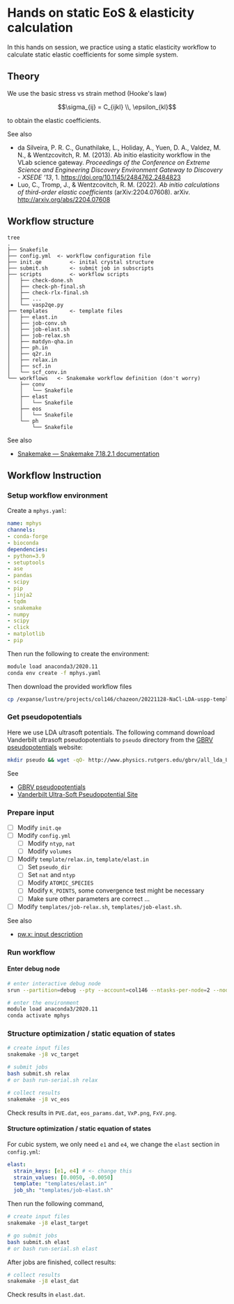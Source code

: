 # Hands on static EoS & elasticity calculation

In this hands on session, we practice using a static elasticity workflow to calculate static elastic coefficients for some simple system.

## Theory

We use the basic stress vs strain method (Hooke's law)

$$\sigma_{ij} = C_{ijkl} \\, \epsilon_{kl}$$

to obtain the elastic coefficients.

See also

- da Silveira, P. R. C., Gunathilake, L., Holiday, A., Yuen, D. A., Valdez, M. N., & Wentzcovitch, R. M. (2013). Ab initio elasticity workflow in the VLab science gateway. *Proceedings of the Conference on Extreme Science and Engineering Discovery Environment Gateway to Discovery - XSEDE ’13*, 1. https://doi.org/10.1145/2484762.2484823
- Luo, C., Tromp, J., & Wentzcovitch, R. M. (2022). *Ab initio calculations of third-order elastic coefficients* (arXiv:2204.07608). arXiv. http://arxiv.org/abs/2204.07608

## Workflow structure

```
tree
.
├── Snakefile
├── config.yml 	<- workflow configuration file
├── init.qe			<- inital crystal structure
├── submit.sh		<- submit job in subscripts
├── scripts			<- workflow scripts
│   ├── check-done.sh
│   ├── check-ph-final.sh
│   ├── check-rlx-final.sh
│   ├── ...
│   └── vasp2qe.py
├── templates		<- template files
│   ├── elast.in
│   ├── job-conv.sh
│   ├── job-elast.sh
│   ├── job-relax.sh
│   ├── matdyn-qha.in
│   ├── ph.in
│   ├── q2r.in
│   ├── relax.in
│   ├── scf.in
│   └── scf_conv.in
└── workflows 	<- Snakemake workflow definition (don't worry) 
    ├── conv
    │   └── Snakefile
    ├── elast
    │   └── Snakefile
    ├── eos
    │   └── Snakefile
    └── ph
        └── Snakefile
```

See also

- [Snakemake — Snakemake 7.18.2.1 documentation](https://snakemake.readthedocs.io/en/stable/)

## Workflow Instruction

### Setup workflow environment

Create a `mphys.yaml`:

```yaml
name: mphys
channels:
- conda-forge
- bioconda
dependencies:
- python=3.9
- setuptools
- ase
- pandas
- scipy
- pip
- jinja2
- tqdm
- snakemake
- numpy
- scipy
- click
- matplotlib
- pip
```

Then run the following to create the environment:

```bash
module load anaconda3/2020.11
conda env create -f mphys.yaml
```

Then download the provided workflow files

````bash
cp /expanse/lustre/projects/col146/chazeon/20221128-NaCl-LDA-uspp-template .
````

### Get pseudopotentials

Here we use LDA ultrasoft potentials. The following command download Vanderbilt ultrasoft pseudopotentials to `pseudo` directory from the [GBRV pseudopotentials](http://www.physics.rutgers.edu/gbrv/) website:

```bash
mkdir pseudo && wget -qO- http://www.physics.rutgers.edu/gbrv/all_lda_UPF_v1.5.tar.gz | tar -xzv -C pseudo
```

See

- [GBRV pseudopotentials](http://www.physics.rutgers.edu/gbrv/)
- [Vanderbilt Ultra-Soft Pseudopotential Site](http://www.physics.rutgers.edu/~dhv/uspp/index.html)

### Prepare input

- [ ] Modify `init.qe`
- [ ] Modify `config.yml`
  - [ ] Modify `ntyp`, `nat`
  - [ ] Modify `volumes`
- [ ] Modify `template/relax.in`, `template/elast.in`
  - [ ] Set `pseudo_dir`
  - [ ] Set `nat` and `ntyp`
  - [ ] Modify `ATOMIC_SPECIES`
  - [ ] Modify `K_POINTS`, some convergence test might be necessary
  - [ ] Make sure other parameters are correct ...
- [ ] Modify `templates/job-relax.sh`, `templates/job-elast.sh`.

See also

- [pw.x: input description](https://www.quantum-espresso.org/Doc/INPUT_PW.html)

### Run workflow

#### Enter debug node

```bash
# enter interactive debug node
srun --partition=debug --pty --account=col146 --ntasks-per-node=2 --nodes=1 --mem=96G -t 00:30:00 --wait=0 --export=ALL /bin/bash

# enter the environment
module load anaconda3/2020.11
conda activate mphys
```

### Structure optimization / static equation of states

```bash
# create input files
snakemake -j8 vc_target

# submit jobs
bash submit.sh relax
# or bash run-serial.sh relax

# collect results
snakemake -j8 vc_eos
```

Check results in `PVE.dat`, `eos_params.dat`,  `VxP.png`, `FxV.png`.

#### Structure optimization / static equation of states

For cubic system, we only need `e1` and `e4`, we change the `elast` section in `config.yml`:

```yaml
elast:
  strain_keys: [e1, e4] # <- change this
  strain_values: [0.0050, -0.0050]
  template: "templates/elast.in"
  job_sh: "templates/job-elast.sh"
```

Then run the following command, 

```bash
# create input files
snakemake -j8 elast_target

# go submit jobs
bash submit.sh elast
# or bash run-serial.sh elast
```

After jobs are finished, collect results:

```bash
# collect results
snakemake -j8 elast_dat
```

Check results in `elast.dat`.
